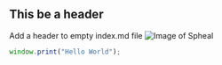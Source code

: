 ## This be a header

Add a header to empty index.md file
![Image of Spheal](https://archives.bulbagarden.net/media/upload/thumb/4/44/Marius_Spheal.png/250px-Marius_Spheal.png)

``` javascript
window.print("Hello World");
```
